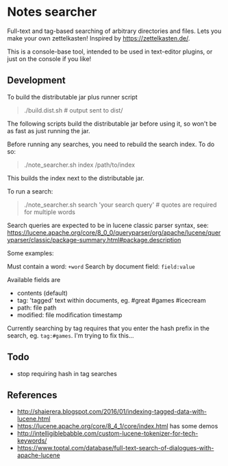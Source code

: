 # Notes searcher

Full-text and tag-based searching of arbitrary directories and files.
Lets you make your own zettelkasten! Inspired by https://zettelkasten.de/.

This is a console-base tool, intended to be used in text-editor plugins,
or just on the console if you like!


## Development

To build the distributable jar plus runner script

> ./build.dist.sh  # output sent to dist/

The following scripts build the distributable jar before using it, so won't be
as fast as just running the jar.

Before running any searches, you need to rebuild the search index. To do so:

> ./note_searcher.sh index /path/to/index

This builds the index next to the distributable jar.

To run a search:

> ./note_searcher.sh search 'your search query'  # quotes are required for multiple words

Search queries are expected to be in lucene classic parser syntax, see:
https://lucene.apache.org/core/8_0_0/queryparser/org/apache/lucene/queryparser/classic/package-summary.html#package.description

Some examples:

Must contain a word: `+word`
Search by document field: `field:value`

Available fields are
- contents (default)
- tag: 'tagged' text within documents, eg. #great #games #icecream
- path: file path
- modified: file modification timestamp

Currently searching by tag requires that you enter the hash prefix in the search,
eg. `tag:#games`. I'm trying to fix this...

## Todo

- stop requiring hash in tag searches

## References
- http://shaierera.blogspot.com/2016/01/indexing-tagged-data-with-lucene.html
- https://lucene.apache.org/core/8_4_1/core/index.html has some demos
- http://intelligiblebabble.com/custom-lucene-tokenizer-for-tech-keywords/
- https://www.toptal.com/database/full-text-search-of-dialogues-with-apache-lucene
